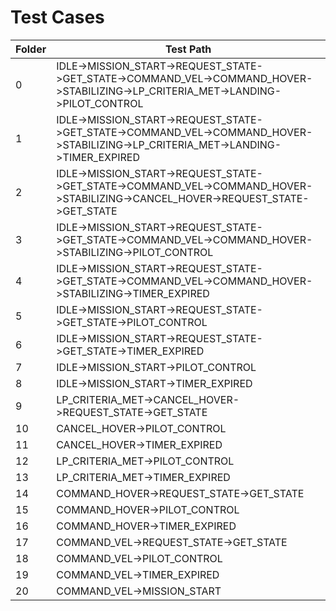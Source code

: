 Test Cases
==========================================================================================================================================================
| Folder | Test Path                                                                                                                       |
|--------|---------------------------------------------------------------------------------------------------------------------------------|
| 0      | IDLE->MISSION_START->REQUEST_STATE->GET_STATE->COMMAND_VEL->COMMAND_HOVER->STABILIZING->LP_CRITERIA_MET->LANDING->PILOT_CONTROL |
| 1      | IDLE->MISSION_START->REQUEST_STATE->GET_STATE->COMMAND_VEL->COMMAND_HOVER->STABILIZING->LP_CRITERIA_MET->LANDING->TIMER_EXPIRED |
| 2      | IDLE->MISSION_START->REQUEST_STATE->GET_STATE->COMMAND_VEL->COMMAND_HOVER->STABILIZING->CANCEL_HOVER->REQUEST_STATE->GET_STATE  |
| 3      | IDLE->MISSION_START->REQUEST_STATE->GET_STATE->COMMAND_VEL->COMMAND_HOVER->STABILIZING->PILOT_CONTROL                           |
| 4      | IDLE->MISSION_START->REQUEST_STATE->GET_STATE->COMMAND_VEL->COMMAND_HOVER->STABILIZING->TIMER_EXPIRED                           |
| 5      | IDLE->MISSION_START->REQUEST_STATE->GET_STATE->PILOT_CONTROL                                                                    |
| 6      | IDLE->MISSION_START->REQUEST_STATE->GET_STATE->TIMER_EXPIRED                                                                    |
| 7      | IDLE->MISSION_START->PILOT_CONTROL                                                                                              |
| 8      | IDLE->MISSION_START->TIMER_EXPIRED                                                                                              |
| 9      | LP_CRITERIA_MET->CANCEL_HOVER->REQUEST_STATE->GET_STATE                                                                         |
| 10     | CANCEL_HOVER->PILOT_CONTROL                                                                                                     |
| 11     | CANCEL_HOVER->TIMER_EXPIRED                                                                                                     |
| 12     | LP_CRITERIA_MET->PILOT_CONTROL                                                                                                  |
| 13     | LP_CRITERIA_MET->TIMER_EXPIRED                                                                                                  |
| 14     | COMMAND_HOVER->REQUEST_STATE->GET_STATE                                                                                         |
| 15     | COMMAND_HOVER->PILOT_CONTROL                                                                                                    |
| 16     | COMMAND_HOVER->TIMER_EXPIRED                                                                                                    |
| 17     | COMMAND_VEL->REQUEST_STATE->GET_STATE                                                                                           |
| 18     | COMMAND_VEL->PILOT_CONTROL                                                                                                      |
| 19     | COMMAND_VEL->TIMER_EXPIRED                                                                                                      |
| 20     | COMMAND_VEL->MISSION_START                                                                                                      |
